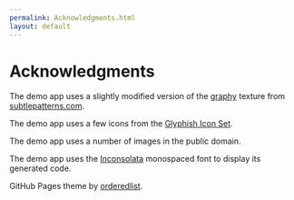 ```yaml
---
permalink: Acknowledgments.html
layout: default
---
```


Acknowledgments
==

<!-- TEMPLATE START -->

The demo app uses a slightly modified version of the [graphy](http://subtlepatterns.com/graphy/) texture from [subtlepatterns.com](http://subtlepatterns.com).

The demo app uses a few icons from the [Glyphish Icon Set](http://www.glyphish.com/).

The demo app uses a number of images in the public domain.

The demo app uses the [Inconsolata](https://www.google.com/fonts/specimen/Inconsolata) monospaced font to display its generated code.

GitHub Pages theme by [orderedlist](https://github.com/orderedlist).

<!-- TEMPLATE END -->

